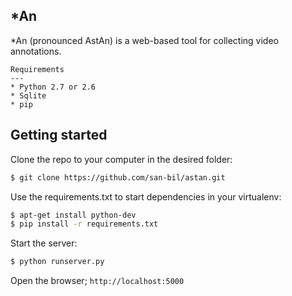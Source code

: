 *An 
---

*An (pronounced AstAn) is a web-based tool for collecting video annotations.

~~~
Requirements
---
* Python 2.7 or 2.6
* Sqlite
* pip
~~~
Getting started
---

Clone the repo to your computer in the desired folder:

~~~ sh
$ git clone https://github.com/san-bil/astan.git
~~~

Use the requirements.txt to start dependencies in your virtualenv:

~~~ sh
$ apt-get install python-dev
$ pip install -r requirements.txt
~~~

Start the server:
~~~ sh
$ python runserver.py
~~~


Open the browser; `http://localhost:5000`
